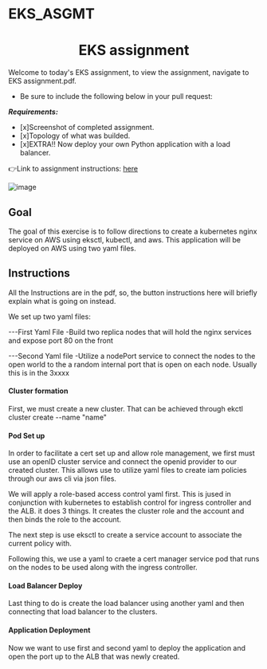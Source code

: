 # EKS_ASGMT
<h1 align=center>EKS assignment</h1>

Welcome to today's EKS assignment, to view the assignment, navigate to EKS assignment.pdf.   

- Be sure to include the following below in your pull request: 

***Requirements:*** 
- [x]Screenshot of completed assignment.
- [x]Topology of what was builded.
- [x]EXTRA!! Now deploy your own Python application with a load balancer.

👉Link to assignment instructions: [here](https://github.com/kura-labs-org/EKS_ASGMT/blob/main/EKS%20assignment.pdf)  

![image](https://encrypted-tbn0.gstatic.com/images?q=tbn:ANd9GcRcO3uI0ECzZUMHNrbDPkM2IXhL3MzAQsmGCg&usqp=CAU)

<h2>Goal</h2>

The goal of this exercise is to follow directions to create a kubernetes nginx service on AWS using eksctl, kubectl, and aws. This application will be deployed on AWS using two yaml files.

<h2>Instructions</h2>

All the Instructions are in the pdf, so, the button instructions here will briefly explain what is going on instead.

We set up two yaml files:

---First Yaml File -Build two replica nodes that will hold the nginx services and expose port 80 on the front

---Second Yaml file -Utilize a nodePort service to connect the nodes to the open world to the a random internal port that is open on each node. Usually this is in the 3xxxx

<h4>Cluster formation</h4>

First, we must create a new cluster. That can be achieved through ekctl cluster create --name "name"

<h4>Pod Set up</h4>

In order to facilitate a cert set up and allow role management, we first must use an openID cluster service and connect the openid provider to our created cluster. This allows use to utilize yaml files to create iam policies through our aws cli via json files.

We will apply a role-based access control yaml first. This is jused in conjunction with kubernetes to establish control for ingress controller and the ALB. it does 3 things. It creates the cluster role and the account and then binds the role to the account.

The next step is use eksctl to create a service account to associate the current policy with.

Following this, we use a yaml to craete a cert manager service pod that runs on the nodes to be used along with the ingress controller.
<h4>Load Balancer Deploy</h4>

Last thing to do is create the load balancer using another yaml and then connecting that load balancer to the clusters.

<h4>Application Deployment</h4>
Now we want to use first and second yaml to deploy the application and open the port up to the ALB that was newly created.
